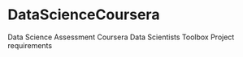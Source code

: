 # DataScienceCoursera
Data Science Assessment Coursera
Data Scientists Toolbox Project requirements
